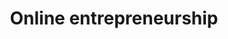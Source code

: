 ---
layout: category
category: online-entrepreneurship
title: Online entrepreneurship
description: Learn how to start an online business and become your own boss.
permalink: /online-entrepreneurship/
---